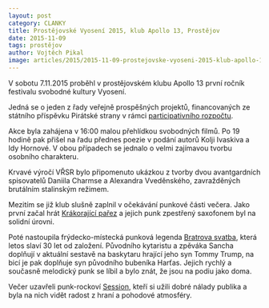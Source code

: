 ```yaml
---
layout: post
category: CLANKY
title: Prostějovské Vyosení 2015, klub Apollo 13, Prostějov
date: 2015-11-09
tags: prostějov
author: Vojtěch Pikal
image: articles/2015/2015-11-09-prostejovske-vyoseni-2015-klub-apollo-13-prostejov.jpg   #751x422 pixelu
---
```

V sobotu 7.11.2015 proběhl v prostějovském klubu Apollo 13 první ročník festivalu svobodné kultury Vyosení. 

Jedná se o jeden z řady veřejně prospěšných projektů, financovaných ze státního příspěvku Pirátské strany v rámci [participativního rozpočtu](https://wiki.pirati.cz/fo/rozpocty/participativni/start).

Akce byla zahájena v 16:00 malou přehlídkou svobodných filmů. Po 19 hodině pak přišel na řadu přednes poezie v podání autorů Kolji Ivaskiva a Idy Hornové. V obou případech se jednalo o velmi zajímavou tvorbu osobního charakteru.

Krvavé výročí VŘSR bylo připomenuto ukázkou z tvorby dvou avantgardních spisovatelů Daniila Charmse a Alexandra Vveděnského, zavražděných brutálním stalinským režimem.

Mezitím se již klub slušně zaplnil v očekávání punkové části večera. Jako první začal hrát [Krákorající pařez](http://bandzone.cz/krakorajiciparez) a jejich punk zpestřený saxofonem byl na solidní úrovni.

Poté nastoupila frýdecko-místecká punková legenda [Bratrova svatba](http://bandzone.cz/bratrovasvangtba), která letos slaví 30 let od založení. Původního kytaristu a zpěváka Sancha doplňují v aktuální sestavě na baskytaru hrající jeho syn Tommy Trump, na bicí je pak doplňuje syn původního bubeníka Harťas. Jejich rychlý a současně melodický punk se líbil a bylo znát, že jsou na podiu jako doma.

Večer uzavřeli punk-rockoví [Session](http://bandzone.cz/session), kteří si užili dobré nálady publika a byla na nich vidět radost z hraní a pohodové atmosféry.

